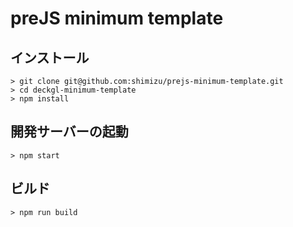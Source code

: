 # preJS minimum template


## インストール

```
> git clone git@github.com:shimizu/prejs-minimum-template.git
> cd deckgl-minimum-template
> npm install
```

## 開発サーバーの起動

```
> npm start
```

## ビルド

```
> npm run build
```



